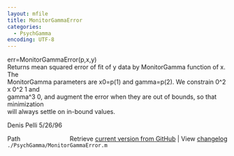 ```yaml
---
layout: mfile
title: MonitorGammaError
categories:
  - PsychGamma
encoding: UTF-8
---
```


err=MonitorGammaError(p,x,y)  
Returns mean squared error of fit of y data by MonitorGamma function of x. The  
MonitorGamma parameters are x0=p(1) and gamma=p(2). We constrain 0^2 x 0^2 1 and  
gamma^3 0, and augment the error when they are out of bounds, so that minimization  
will always settle on in-bound values.  

Denis Pelli 5/26/96  


<div class="code_header" style="text-align:right;">
  <span style="float:left;">Path&nbsp;&nbsp;</span> <span class="counter">Retrieve <a href=
  "https://raw.github.com/Psychtoolbox-3/Psychtoolbox-3/beta/./PsychGamma/MonitorGammaError.m">current version from GitHub</a> | View <a href=
  "https://github.com/Psychtoolbox-3/Psychtoolbox-3/commits/beta/./PsychGamma/MonitorGammaError.m">changelog</a></span>
</div>
<div class="code">
  <code>./PsychGamma/MonitorGammaError.m</code>
</div>
